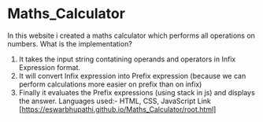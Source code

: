 # Maths_Calculator 

In this website i created a maths calculator which performs all operations on numbers.
What is the implementation?
  1) It takes the input string contatining operands and operators in Infix Expression format.
  2) It will convert Infix expression into Prefix expression (because we can perform calculations more easier on prefix than on infix)
  3) Finally it evaluates the Prefix expressions (using stack in js) and displays the answer.
 Languages used:- HTML, CSS, JavaScript
Link [https://eswarbhupathi.github.io/Maths_Calculator/root.html]
